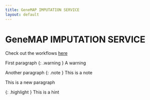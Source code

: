 ```yaml
---
title: GeneMAP IMPUTATION SERVICE
layout: default
---
```


# GeneMAP IMPUTATION SERVICE

Check out the workflows [here](/README.md)


First paragraph
{: .warning }
A warning


Another paragraph
{: .note }
This is a note


This is a new paragraph

{: .highlight }
This is a hint
